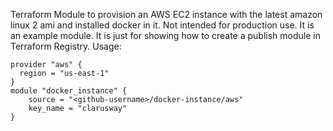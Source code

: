 Terraform Module to provision an AWS EC2 instance with the latest amazon linux 2 ami and installed docker in it.
Not intended for production use. It is an example module.
It is just for showing how to create a publish module in Terraform Registry.
Usage:
```hcl
provider "aws" {
  region = "us-east-1"
}
module "docker_instance" {
    source = "<github-username>/docker-instance/aws"
    key_name = "clarusway"
}